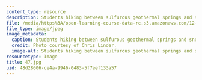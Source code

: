 ```yaml
---
content_type: resource
description: Students hiking between sulfurous geothermal springs and snow field.
file: /media/https%3A/open-learning-course-data-rc.s3.amazonaws.com/12-753-geodynamics-seminar-spring-2006/48d28606ce4a994604835f7eef133a57_47.jpg
file_type: image/jpeg
image_metadata:
  caption: Students hiking between sulfurous geothermal springs and snow field.
  credit: Photo courtesy of Chris Linder.
  image-alt: Students hiking between sulfurous geothermal springs and snow field.
resourcetype: Image
title: 47.jpg
uid: 48d28606-ce4a-9946-0483-5f7eef133a57
---
```

